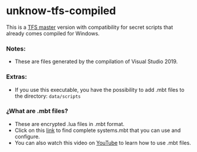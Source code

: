 # unknow-tfs-compiled
This is a [TFS master](https://github.com/otland/forgottenserver) version with compatibility for secret scripts that already comes compiled for Windows.

### Notes:
- These are files generated by the compilation of Visual Studio 2019.

### Extras:
- If you use this executable, you have the possibility to add .mbt files to the directory: `data/scripts`

### ¿What are .mbt files?
- These are encrypted .lua files in .mbt format.
- Click on this [link](https://github.com/Unreal-TFS/unknow-tfs-compiled) to find complete systems.mbt that you can use and configure.
- You can also watch this video on [YouTube](https://github.com/Unreal-TFS/unknow-tfs-compiled) to learn how to use .mbt files.
